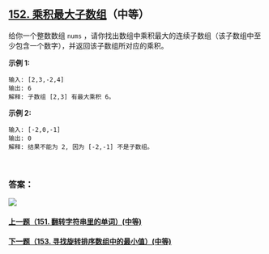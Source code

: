## [152. 乘积最大子数组](https://leetcode-cn.com/problems/maximum-product-subarray/)（中等）

给你一个整数数组 `nums` ，请你找出数组中乘积最大的连续子数组（该子数组中至少包含一个数字），并返回该子数组所对应的乘积。



**示例 1:**

```
输入: [2,3,-2,4]
输出: 6
解释: 子数组 [2,3] 有最大乘积 6。
```

**示例 2:**

```
输入: [-2,0,-1]
输出: 0
解释: 结果不能为 2, 因为 [-2,-1] 不是子数组。
```

<br/>

### 答案：







![](https://img-blog.csdnimg.cn/20200807155236311.png)

#### [上一题（151. 翻转字符串里的单词）(中等)](https://github.com/sdwwld/leetCode/blob/master/src/main/java/com/wld/java/leetcode/leetCode0151.md)

#### [下一题（153. 寻找旋转排序数组中的最小值）(中等)](https://github.com/sdwwld/leetCode/blob/master/src/main/java/com/wld/java/leetcode/leetCode0153.md)
